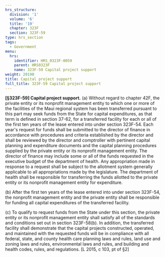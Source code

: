 ```yaml
---
hrs_structure:
  division: '1'
  volume: '6'
  title: '19'
  chapter: 323F
  section: 323F-59
type: hrs_section
tags:
  - Government
menu:
  hrs:
    identifier: HRS_0323F-0059
    parent: HRS0323F
    name: 323F-59 Capital project support
weight: 20190
title: Capital project support
full_title: 323F-59 Capital project support
---
```

**[§323F-59] Capital project support.** (a) Without regard to chapter 42F, the private entity or its nonprofit management entity to which one or more of the facilities of the Maui regional system has been transferred pursuant to this part may seek funds from the State for capital expenditures, as that term is defined in section 37-62, for a transferred facility for each or all of the first ten years of the lease entered into under section 323F-54\. Each year's request for funds shall be submitted to the director of finance in accordance with procedures and criteria established by the director and shall be reviewed by the director and comptroller with pertinent capital planning and expenditure documents and the capital planning procedures supplied by the private entity or its nonprofit management entity. The director of finance may include some or all of the funds requested in the executive budget of the department of health. Any appropriation made in response to a request shall be subject to the allotment system generally applicable to all appropriations made by the legislature. The department of health shall be responsible for transferring the funds allotted to the private entity or its nonprofit management entity for expenditure.

(b) After the first ten years of the lease entered into under section 323F-54, the nonprofit management entity and the private entity shall be responsible for funding all capital expenditures of the transferred facility.

(c) To qualify to request funds from the State under this section, the private entity or its nonprofit management entity shall satisfy all of the standards and conditions set out in section 323F-58(b). In addition, the transferred facility shall demonstrate that the capital projects constructed, operated, and maintained with the requested funds will be in compliance with all federal, state, and county health care planning laws and rules, land use and zoning laws and rules, environmental laws and rules, and building and health codes, rules, and regulations. [L 2015, c 103, pt of §2]